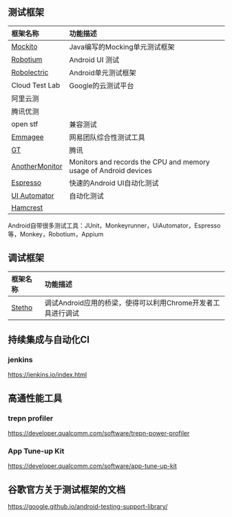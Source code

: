 ## **测试框架**

| 框架名称                                     | 功能描述                                     |
| :--------------------------------------- | :--------------------------------------- |
| [Mockito](https://github.com/mockito/mockito) | Java编写的Mocking单元测试框架                     |
| [Robotium](https://github.com/RobotiumTech/robotium) | Android UI 测试                            |
| [Robolectric](https://github.com/robolectric/robolectric) | Android单元测试框架                            |
| Cloud Test Lab                           | Google的云测试平台                             |
| 阿里云测                                     |                                          |
| 腾讯优测                                     |                                          |
| open stf                                 | 兼容测试                                     |
| [Emmagee](https://github.com/NetEase/Emmagee) | 网易团队综合性测试工具                              |
| [GT](https://github.com/Tencent/GT)      | 腾讯                                       |
| [AnotherMonitor](https://github.com/AntonioRedondo/AnotherMonitor) | Monitors and records the CPU and memory usage of Android devices |
| [Espresso](https://google.github.io/android-testing-support-library/docs/espresso/index.html) | 快速的Android UI自动化测试                       |
| [UI Automator](https://google.github.io/android-testing-support-library/docs/uiautomator/index.html) | 自动化测试                                    |
| [Hamcrest](https://github.com/hamcrest)  |                                          |
Android自带很多测试工具：JUnit，Monkeyrunner，UiAutomator，Espresso等，Monkey，Robotium，Appium

## **调试框架**

| 框架名称                                     | 功能描述                                 |
| :--------------------------------------- | :----------------------------------- |
| [Stetho](https://github.com/facebook/stetho) | 调试Android应用的桥梁，使得可以利用Chrome开发者工具进行调试 |

## 持续集成与自动化CI

### jenkins

https://jenkins.io/index.html

## 高通性能工具

### trepn profiler

https://developer.qualcomm.com/software/trepn-power-profiler

###  App Tune-up Kit

https://developer.qualcomm.com/software/app-tune-up-kit

## 谷歌官方关于测试框架的文档

https://google.github.io/android-testing-support-library/